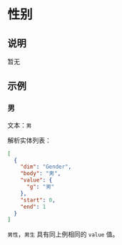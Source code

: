 # 性别

## 说明

暂无

## 示例

### 男

文本：`男`

解析实体列表：

```json
[
  {
    "dim": "Gender",
    "body": "男",
    "value": {
      "g": "男"
    },
    "start": 0,
    "end": 1
  }
]
```

`男性`，`男生` 具有同上例相同的 `value` 值。
